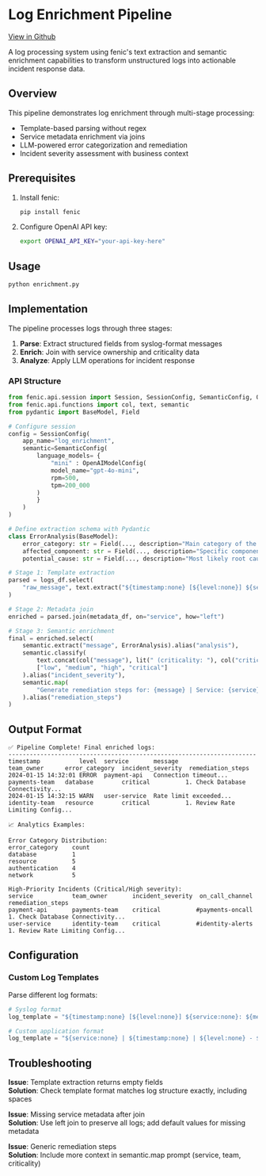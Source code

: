 # Log Enrichment Pipeline

[View in Github](https://github.com/typedef-ai/fenic/blob/main/examples/enrichment/README.md)

A log processing system using fenic's text extraction and semantic enrichment capabilities to transform unstructured logs into actionable incident response data.

## Overview

This pipeline demonstrates log enrichment through multi-stage processing:

- Template-based parsing without regex
- Service metadata enrichment via joins
- LLM-powered error categorization and remediation
- Incident severity assessment with business context

## Prerequisites

1. Install fenic:

   ```bash
   pip install fenic
   ```

2. Configure OpenAI API key:
   ```bash
   export OPENAI_API_KEY="your-api-key-here"
   ```

## Usage

```bash
python enrichment.py
```

## Implementation

The pipeline processes logs through three stages:

1. **Parse**: Extract structured fields from syslog-format messages
2. **Enrich**: Join with service ownership and criticality data
3. **Analyze**: Apply LLM operations for incident response

### API Structure

```python
from fenic.api.session import Session, SessionConfig, SemanticConfig, OpenAIModelConfig
from fenic.api.functions import col, text, semantic
from pydantic import BaseModel, Field

# Configure session
config = SessionConfig(
    app_name="log_enrichment",
    semantic=SemanticConfig(
        language_models= {
            "mini" : OpenAIModelConfig(
            model_name="gpt-4o-mini",
            rpm=500,
            tpm=200_000
        )
        }
    )
)

# Define extraction schema with Pydantic
class ErrorAnalysis(BaseModel):
    error_category: str = Field(..., description="Main category of the error")
    affected_component: str = Field(..., description="Specific component affected")
    potential_cause: str = Field(..., description="Most likely root cause")

# Stage 1: Template extraction
parsed = logs_df.select(
    "raw_message", text.extract("${timestamp:none} [${level:none}] ${service:none}: ${message:none}")
)

# Stage 2: Metadata join
enriched = parsed.join(metadata_df, on="service", how="left")

# Stage 3: Semantic enrichment
final = enriched.select(
    semantic.extract("message", ErrorAnalysis).alias("analysis"),
    semantic.classify(
        text.concat(col("message"), lit(" (criticality: "), col("criticality"), lit(")")),
        ["low", "medium", "high", "critical"]
    ).alias("incident_severity"),
    semantic.map(
        "Generate remediation steps for: {message} | Service: {service} | Team: {team_owner}"
    ).alias("remediation_steps")
)
```

## Output Format

```shell
✅ Pipeline Complete! Final enriched logs:
----------------------------------------------------------------------
timestamp           level  service       message                  team_owner      error_category  incident_severity  remediation_steps
2024-01-15 14:32:01 ERROR  payment-api   Connection timeout...    payments-team   database        critical          1. Check Database Connectivity...
2024-01-15 14:32:15 WARN   user-service  Rate limit exceeded...   identity-team   resource        critical          1. Review Rate Limiting Config...

📈 Analytics Examples:

Error Category Distribution:
error_category    count
database          1
resource          5
authentication    4
network           5

High-Priority Incidents (Critical/High severity):
service           team_owner       incident_severity  on_call_channel    remediation_steps
payment-api       payments-team    critical          #payments-oncall   1. Check Database Connectivity...
user-service      identity-team    critical          #identity-alerts   1. Review Rate Limiting Config...
```

## Configuration

### Custom Log Templates

Parse different log formats:

```python
# Syslog format
log_template = "${timestamp:none} [${level:none}] ${service:none}: ${message:none}"

# Custom application format
log_template = "${service:none} | ${timestamp:none} | ${level:none} - ${message:none}"
```

## Troubleshooting

**Issue**: Template extraction returns empty fields  
**Solution**: Check template format matches log structure exactly, including spaces

**Issue**: Missing service metadata after join  
**Solution**: Use left join to preserve all logs; add default values for missing metadata

**Issue**: Generic remediation steps  
**Solution**: Include more context in semantic.map prompt (service, team, criticality)
